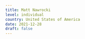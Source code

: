```yaml
---
title: Matt Nawrocki
level: individual
country: United States of America
date: 2021-12-28
draft: false
---
```

